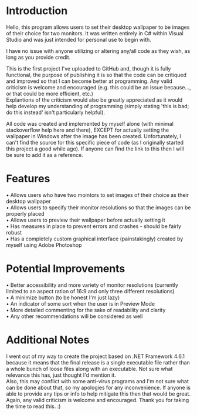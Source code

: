 # Introduction
Hello, this program allows users to set their desktop wallpaper to be images of their choice for two monitors. It was written entirely in C#
within Visual Studio and was just intended for personal use to begin with.

I have no issue with anyone utilizing or altering any/all code as they wish, as long as you provide credit.

This is the first project I've uploaded to GitHub and, though it is fully functional, the purpose of publishing it is so that the code
can be critiqued and improved so that I can become better at programming.
Any valid criticism is welcome and encouraged (e.g. this could be an issue because..., or that could be more efficient, etc.)  
Explantions of the criticism would also be greatly appreciated as it would help develop my understanding of programming (simply stating
'this is bad; do this instead' isn't particularly helpful).

All code was created and implemented by myself alone (with minimal stackoverflow help here and there), EXCEPT for actually setting the wallpaper
in Windows after the image has been created. Unfortunately, I can't find the source for this specific piece of code (as I originally started
this project a good while ago). If anyone can find the link to this then I will be sure to add it as a reference.

# Features
• Allows users who have two mointors to set images of their choice as their desktop wallpaper  
• Allows users to specify their monitor resolutions so that the images can be properly placed  
• Allows users to preview their wallpaper before actually setting it  
• Has measures in place to prevent errors and crashes - should be fairly robust  
• Has a completely custom graphical interface (painstakingly) created by myself using Adobe Photoshop  

# Potential Improvements
• Better accessibility and more variety of monitor resolutions (currently limited to an aspect ration of 16:9 and only three different resolutions)  
• A minimize button (to be honest I'm just lazy)  
• An indicator of some sort when the user is in Preview Mode  
• More detailed commenting for the sake of readability and clarity  
• Any other recommendations will be considered as well

# Additional Notes
I went out of my way to create the project based on .NET Framework 4.6.1 because it means that the final release is a single executable file rather than
a whole bunch of loose files along with an executable. Not sure what relevance this has, just thought I'd mention it.  
Also, this may conflict with some anti-virus programs and I'm not sure what can be done about that, so my apologies for any inconvenience. If anyone is
able to provide any tips or info to help mitigate this then that would be great.  
Again, any valid criticism is welcome and encouraged. Thank you for taking the time to read this. :)
